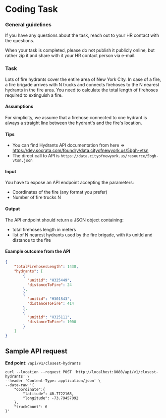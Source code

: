 # Coding Task

### General guidelines

If you have any questions about the task, reach out to your HR contact with the questions.

When your task is completed, please do not publish it publicly online, but rather zip it and share with it your HR contact person via e-mail.

### Task

Lots of fire hydrants cover the entire area of New York City. 
In case of a fire, a fire brigade arrives with N trucks and connects firehoses to the N nearest hydrants in the fire area. 
You need to calculate the total length of firehoses required to extinguish a fire.


#### Assumptions

For simplicity, we assume that a firehose connected to one hydrant is always a straight line between the hydrant's and the fire's location.
    
#### Tips

- You can find Hydrants API documentation from here => https://dev.socrata.com/foundry/data.cityofnewyork.us/5bgh-vtsn
- The direct call to API is `https://data.cityofnewyork.us/resource/5bgh-vtsn.json`

#### Input

You have to expose an API endpoint accepting the parameters: 
- Coordinates of the fire (any format you prefer)
- Number of fire trucks N
   

#### Output

The API endpoint should return a JSON object containing:
- total firehoses length in meters
- list of N nearest hydrants used by the fire brigade, with its unitId and distance to the fire
   
#### Example outcome from the API
 
```json
{
    "totalFirehosesLength": 1438,
    "hydrants": [
        {
          "unitid": "H325449",
          "distanceToFire": 24
        },        
        {
          "unitid": "H301843",
          "distanceToFire": 414
        },        
        {
          "unitid": "H325111",
          "distanceToFire": 1000
        }
    ] 
}
```

## Sample API request
**End point**: `/api/v1/closest-hydrants`

```shell
curl --location --request POST 'http://localhost:8080/api/v1/closest-hydrants' \
--header 'Content-Type: application/json' \
--data-raw '{
    "coordinate":{
        "latitude": 40.7722168,
        "longitude": -73.79457092
    },
    "truckCount": 6
}'

```
